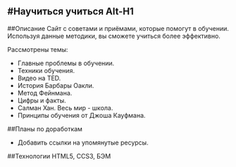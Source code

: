 #Научиться учиться
Alt-H1
------

##Описание
Сайт с советами и приёмами, которые помогут в обучении.
Используя данные методики, вы сможете учиться более эффективно.

Рассмотрены темы:
* Главные проблемы в обучении.
* Техники обучения.
* Видео на TED.
* История Барбары Оакли.
* Метод Фейнмана.
* Цифры и факты.
* Салман Хан. Весь мир - школа.
* Принципы обучения от Джоша Кауфмана.

##Планы по доработкам
* Добавить ссылки на упомянутые ресурсы.

##Технологии
HTML5, CCS3, БЭМ
